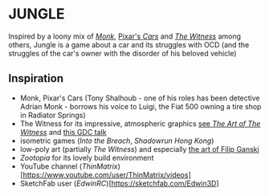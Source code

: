 # JUNGLE

Inspired by a loony mix of [_Monk_](https://www.imdb.com/title/tt0312172/), [Pixar's _Cars_](https://www.pixar.com/feature-films/cars) and [_The Witness_](http://the-witness.net/news/) among others, Jungle is a game about a car and its struggles with OCD (and the struggles of the car's owner with the disorder of his beloved vehicle)

## Inspiration
* Monk, Pixar's Cars (Tony Shalhoub - one of his roles has been detective Adrian Monk - borrows his voice to Luigi, the Fiat 500 owning a tire shop in Radiator Springs)
* The Witness for its impressive, atmospheric graphics [see _The Art of The Witness_](http://www.artofluis.com/3d-work/the-art-of-the-witness/) and [this GDC talk](https://www.youtube.com/watch?v=A_Gni_2ecd4)
* isometric games (_Into the Breach_, _Shadowrun Hong Kong_)
* low-poly art (partially _The Witness_) and especially [the art of Filip Ganski](https://filipganski.artstation.com/)
* _Zootopia_ for its lovely build environment
* YouTube channel (_ThinMatrix_)[https://www.youtube.com/user/ThinMatrix/videos]
* SketchFab user (_EdwinRC_)[https://sketchfab.com/Edwin3D]
